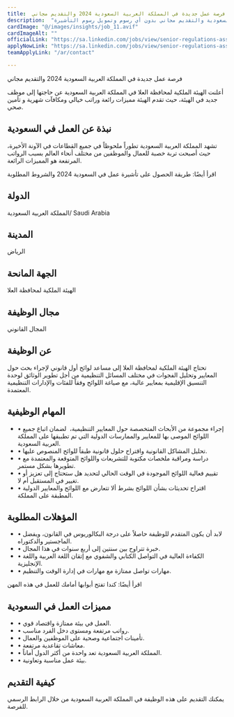 ```yaml
---
title:  فرصة عمل جديدة في المملكة العربية السعودية 2024 والتقديم مجاني 
description:  "فرصة ذهبية للحصول علي عمل في المملكة العربية السعودية والتقديم مجاني بدون أي رسوم وتمويل رسوم التأشيرة" 
cardImage: "@/images/insights/job_11.avif" 
cardImageAlt: "" 
officialLink: "https://sa.linkedin.com/jobs/view/senior-regulations-associate-legal-at-the-royal-commission-for-alula-3815773619%3FrefId=FTh6cn4OncpkSrMEoJDywQ%3D%3D%26#038;trackingId=Cs1HDjswDsLioYmnkif%2F7Q%3D%3D%26#038;position=24%26#038;pageNum=5%26#038;trk=public_jobs_jserp-result_search-card" 
applyNowLink: "https://sa.linkedin.com/jobs/view/senior-regulations-associate-legal-at-the-royal-commission-for-alula-3815773619%3FrefId=FTh6cn4OncpkSrMEoJDywQ%3D%3D%26#038;trackingId=Cs1HDjswDsLioYmnkif%2F7Q%3D%3D%26#038;position=24%26#038;pageNum=5%26#038;trk=public_jobs_jserp-result_search-card" 
teamApplyLink: "/ar/contact"

---
```


فرصة عمل جديدة في المملكة العربية السعودية 2024 والتقديم مجاني

أعلنت الهيئة الملكية لمحافظة العلا في المملكة العربية السعودية عن حاجتها إلى موظف جديد في الهيئة، حيث تقدم الهيئة مميزات رائعة وراتب خيالي ومكافآت شهرية و تأمين صحي.

## نبذة عن العمل في السعودية

تشهد المملكة العربية السعودية تطوراً ملحوظاً في جميع القطاعات في الآونة الأخيرة، حيث أصبحت تربة خصبة للعمال والموظفين من مختلف أنحاء العالم بسبب الرواتب المرتفعة هو المميزات الرائعة.

اقرأ أيضًا: طريقة الحصول على تأشيرة عمل في السعودية 2024 والشروط المطلوبة

## الدولة

المملكة العربية السعودية/ Saudi Arabia

## المدينة

الرياض

## الجهة المانحة

الهيئة الملكية لمحافظة العلا

## مجال الوظيفة

المجال القانوني

## عن الوظيفة

تحتاج الهيئة الملكية لمحافظة العلا إلى مساعد لوائح أول قانوني لإجراء بحث حول المعايير وتحليل الفجوات في مختلف المسائل التنظيمية من أجل تطوير الوثائق لوحدة التنسيق الإقليمية بمعايير عالية، مع صياغة اللوائح وفقاً للفئات والإدارات التنظيمية المعتمدة.

## المهام الوظيفية

- • إجراء مجموعة من الأبحاث المتخصصة حول المعايير التنظيمية،  لضمان اتباع جميع اللوائح الموصى بها للمعايير والممارسات الدولية التي تم تطبيقها على المملكة العربية السعودية.
- • تحليل المشاكل القانونية واقتراح حلول قانونية طبقاً للوائح المنصوص عليها.
- • دراسة ومراقبة ملخصات مكتوبة للتشريعات واللوائح المتوقعة والمعتمدة مع تطويرها بشكل مستمر.
- • تقييم فعالية اللوائح الموجودة في الوقت الحالي لتحديد هل ستحتاج إلى تعزيز أو تغيير في المستقبل أم لا.
- • اقتراح تحديثات بشأن اللوائح بشرط ألا تتعارض مع اللوائح والمعايير الدولية المطبقة على المملكة.

## المؤهلات المطلوبة

- • لابد أن يكون المتقدم للوظيفة حاصلاً على درجة البكالوريوس في القانون، ويفضل الماجستير والدكتوراه.
- • خبرة تتراوح بين سنتين إلى أربع سنوات في هذا المجال.
- • الكفاءة العالية في التواصل الكتابي والشفوي مع إتقان اللغة العربية واللغة الإنجليزية.
- • مهارات تواصل ممتازة مع مهارات في إدارة الوقت والتنظيم.

اقرأ أيضًا: كندا تفتح أبوابها أمامك للعمل في هذه المهن

## مميزات العمل في السعودية

- • العمل في بيئة ممتازة واقتصاد قوي.
- • رواتب مرتفعة ومستوى دخل الفرد مناسب.
- • تأمينات اجتماعية وصحية على الموظفين والعمال.
- • معاشات تقاعدية مرتفعة.
- • المملكة العربية السعودية تعد واحدة من أكثر الدول أماناً.
- • بيئة عمل مناسبة وتعاونية.

## كيفية التقديم

يمكنك التقديم على هذه الوظيفة في المملكة العربية السعودية من خلال الرابط الرسمي للفرصة.

